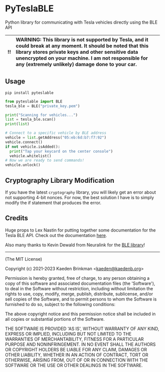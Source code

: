 # PyTeslaBLE
Python library for communicating with Tesla vehicles directly using the BLE API

:bangbang: | WARNING: This library is not supported by Tesla, and it could break at any moment. It should be noted that this library stores private keys and other sensitive data unencrypted on your machine. I am not responsible for any (extremely unlikely) damage done to your car.
:---: | :---

## Usage
`pip install pyteslable`

```python
from pyteslable import BLE
tesla_ble = BLE("private_key.pem")

print("Scanning for vehicles...")
list = tesla_ble.scan()
print(list)

# Connect to a specific vehicle by BLE address
vehicle = list.getAddress("05:eb:6d:b7:f7:92")
vehicle.connect()
if not vehicle.isAdded():
  print("Tap your keycard on the center console")
  vehicle.whitelist()
# Now we are ready to send commands!
vehicle.unlock()
```

## Cryptography Library Modification
If you have the latest `cryptography` library, you will likely get an error about not supporting 4-bit nonces.
For now, the best solution I have is to simply modify the if statement that produces the error.

## Credits
Huge props to Lex Nastin for putting together some documentation for the Tesla BLE API. Check out the documentation [here](https://teslabtapi.lexnastin.com/).

Also many thanks to Kevin Dewald from Neuralink for the [BLE library](https://github.com/OpenBluetoothToolbox/SimpleBLE)!

-------

(The MIT License)

Copyright (c) 2021-2023 Kaeden Brinkman &lt;kaeden@kaedenb.org&gt;

Permission is hereby granted, free of charge, to any person obtaining
a copy of this software and associated documentation files (the
'Software'), to deal in the Software without restriction, including
without limitation the rights to use, copy, modify, merge, publish,
distribute, sublicense, and/or sell copies of the Software, and to
permit persons to whom the Software is furnished to do so, subject to
the following conditions:

The above copyright notice and this permission notice shall be
included in all copies or substantial portions of the Software.

THE SOFTWARE IS PROVIDED 'AS IS', WITHOUT WARRANTY OF ANY KIND,
EXPRESS OR IMPLIED, INCLUDING BUT NOT LIMITED TO THE WARRANTIES OF
MERCHANTABILITY, FITNESS FOR A PARTICULAR PURPOSE AND NONINFRINGEMENT.
IN NO EVENT SHALL THE AUTHORS OR COPYRIGHT HOLDERS BE LIABLE FOR ANY
CLAIM, DAMAGES OR OTHER LIABILITY, WHETHER IN AN ACTION OF CONTRACT,
TORT OR OTHERWISE, ARISING FROM, OUT OF OR IN CONNECTION WITH THE
SOFTWARE OR THE USE OR OTHER DEALINGS IN THE SOFTWARE.
